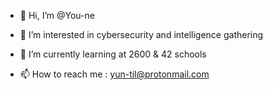 - 👋 Hi, I’m @You-ne

- 👀 I’m interested in cybersecurity and intelligence gathering

- 🌱 I’m currently learning at 2600 & 42 schools

- 📫 How to reach me : yun-til@protonmail.com

